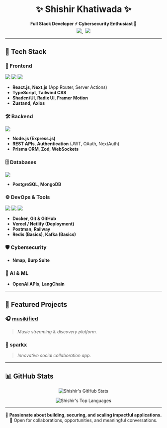 <h1 align="center">✨ Shishir Khatiwada ✨</h1>

<p align="center">
  <b>Full Stack Developer ⚡ Cybersecurity Enthusiast 🔐</b><br/>
  <a href="https://instagram.com/shishirkhatiwadss" target="_blank">
    <img src="https://img.shields.io/badge/Instagram-%40shishirkhatiwadss-blueviolet?style=for-the-badge&logo=instagram" />
  </a>
  &nbsp;
  <a href="https://www.linkedin.com/in/shishir-khatiwada-58a866279/" target="_blank">
    <img src="https://img.shields.io/badge/LinkedIn-shishir--khatiwada-0A66C2?style=for-the-badge&logo=linkedin&logoColor=white" />
  </a>
</p>

---

## 🚀 Tech Stack

### 🎨 Frontend
<p>
  <img src="https://skillicons.dev/icons?i=react,nextjs,typescript,tailwind" />
  <img src="https://skillicons.dev/icons?i=radix" />
  <img src="https://skillicons.dev/icons?i=framer" />
</p>

- **React.js**, **Next.js** (App Router, Server Actions)
- **TypeScript**, **Tailwind CSS**
- **Shadcn/UI**, **Radix UI**, **Framer Motion**
- **Zustand**, **Axios**

### 🛠 Backend
<p>
  <img src="https://skillicons.dev/icons?i=nodejs,express" />
</p>

- **Node.js (Express.js)**
- **REST APIs**, **Authentication** (JWT, OAuth, NextAuth)
- **Prisma ORM**, **Zod**, **WebSockets**

### 🗄 Databases
<p>
  <img src="https://skillicons.dev/icons?i=postgres,mongodb" />
</p>

- **PostgreSQL**, **MongoDB**

### ⚙ DevOps & Tools
<p>
  <img src="https://skillicons.dev/icons?i=docker,git,github,vercel,postman" />
  <img src="https://skillicons.dev/icons?i=redis" />
  <img src="https://skillicons.dev/icons?i=kafka" />
</p>

- **Docker**, **Git & GitHub**
- **Vercel / Netlify (Deployment)**
- **Postman**, **Railway**
- **Redis (Basics)**, **Kafka (Basics)**

### 🛡 Cybersecurity
- **Nmap**, **Burp Suite**

### 🤖 AI & ML
- **OpenAI APIs**, **LangChain**

---

## 🌟 Featured Projects

### 🎧 [musikified](https://github.com/shishirkhatiwada/musikified)
> *Music streaming & discovery platform.*

### 🚀 [sparkx](https://github.com/shishirkhatiwada/sparkx)
> *Innovative social collaboration app.*

---

## 📊 GitHub Stats

<p align="center">
  <img src="https://github-readme-stats.vercel.app/api?username=shishirkhatiwada&show_icons=true&theme=radical&hide_border=true&border_radius=10&count_private=true" alt="Shishir's GitHub Stats" />
</p>

<p align="center">
  <img src="https://github-readme-stats.vercel.app/api/top-langs/?username=shishirkhatiwada&layout=compact&theme=radical&hide_border=true&border_radius=10" alt="Shishir's Top Languages" />
</p>

---

<p align="center">
  🚀 <b>Passionate about building, securing, and scaling impactful applications.</b> <br>
  🤝 Open for collaborations, opportunities, and meaningful conversations.
</p>
